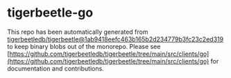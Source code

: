 # tigerbeetle-go
This repo has been automatically generated from [tigerbeetledb/tigerbeetle@1ab9418eefc463b165b2d234779b3fc23c2ed319](https://github.com/tigerbeetledb/tigerbeetle/commit/1ab9418eefc463b165b2d234779b3fc23c2ed319) to keep binary blobs out of the monorepo. Please see [https://github.com/tigerbeetledb/tigerbeetle/tree/main/src/clients/go](https://github.com/tigerbeetledb/tigerbeetle/tree/main/src/clients/go) for documentation and contributions.

